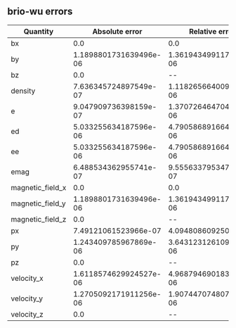 ## brio-wu errors
| Quantity | Absolute error | Relative error |
| -------- | --------- | --------- |
| bx | 0.0 | 0.0 |
| by | 1.1898801731639496e-06 | 1.3619434991171317e-06 |
| bz | 0.0 | -- |
| density | 7.636345724897549e-07 | 1.1182656640098096e-06 |
| e | 9.047909736398159e-07 | 1.3707264647040404e-06 |
| ed | 5.033255634187596e-06 | 4.7905868916649805e-06 |
| ee | 5.033255634187596e-06 | 4.7905868916649805e-06 |
| emag | 6.488534362955741e-07 | 9.555633795347205e-07 |
| magnetic_field_x | 0.0 | 0.0 |
| magnetic_field_y | 1.1898801731639496e-06 | 1.3619434991171317e-06 |
| magnetic_field_z | 0.0 | -- |
| px | 7.49121061523966e-07 | 4.09480860925049e-06 |
| py | 1.243409785967869e-06 | 3.6431231261091103e-06 |
| pz | 0.0 | -- |
| velocity_x | 1.6118574629924527e-06 | 4.968794690183064e-06 |
| velocity_y | 1.2705092171911256e-06 | 1.907447074807839e-06 |
| velocity_z | 0.0 | -- |
